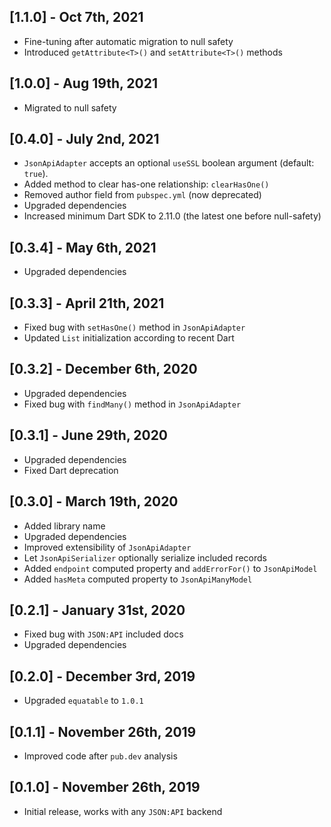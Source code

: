 ## [1.1.0] - Oct 7th, 2021

* Fine-tuning after automatic migration to null safety
* Introduced `getAttribute<T>()` and `setAttribute<T>()` methods

## [1.0.0] - Aug 19th, 2021

* Migrated to null safety

## [0.4.0] - July 2nd, 2021

* `JsonApiAdapter` accepts an optional `useSSL` boolean argument (default: `true`).
* Added method to clear has-one relationship: `clearHasOne()`
* Removed author field from `pubspec.yml` (now deprecated)
* Upgraded dependencies
* Increased minimum Dart SDK to 2.11.0 (the latest one before null-safety)

## [0.3.4] - May 6th, 2021

* Upgraded dependencies

## [0.3.3] - April 21th, 2021

* Fixed bug with `setHasOne()` method in `JsonApiAdapter`
* Updated `List` initialization according to recent Dart 

## [0.3.2] - December 6th, 2020

* Upgraded dependencies
* Fixed bug with `findMany()` method in `JsonApiAdapter` 

## [0.3.1] - June 29th, 2020

* Upgraded dependencies
* Fixed Dart deprecation

## [0.3.0] - March 19th, 2020

* Added library name
* Upgraded dependencies
* Improved extensibility of `JsonApiAdapter`
* Let `JsonApiSerializer` optionally serialize included records
* Added `endpoint` computed property and `addErrorFor()` to `JsonApiModel`
* Added `hasMeta` computed property to `JsonApiManyModel`

## [0.2.1] - January 31st, 2020

* Fixed bug with `JSON:API` included docs
* Upgraded dependencies

## [0.2.0] - December 3rd, 2019

* Upgraded `equatable` to `1.0.1`

## [0.1.1] - November 26th, 2019

* Improved code after `pub.dev` analysis

## [0.1.0] - November 26th, 2019

* Initial release, works with any `JSON:API` backend

